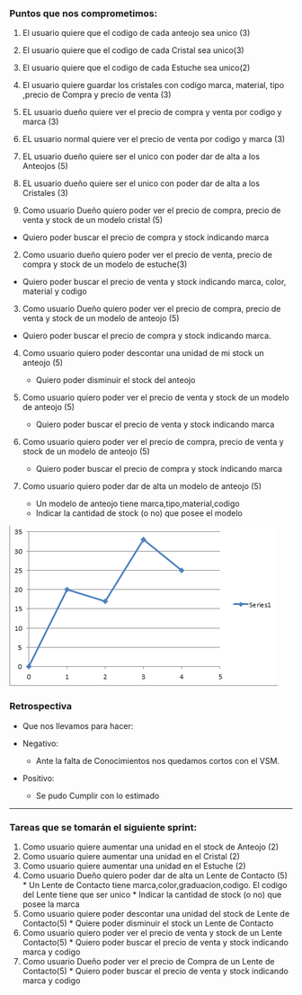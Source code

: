 ### Puntos que nos comprometimos:

1. El usuario quiere que el codigo de cada anteojo sea unico (3)
2. El usuario quiere que el codigo de cada Cristal sea unico(3)
3. El usuario quiere que el codigo de cada Estuche sea unico(2)
4. El usuario quiere guardar los cristales con codigo marca, material, tipo ,precio de Compra y precio de venta (3)
5. EL usuario  dueño quiere ver el precio de compra  y venta por codigo y marca (3)
6. EL usuario  normal quiere ver el precio de venta   por codigo y marca (3)
7. EL usuario  dueño quiere ser el unico con poder dar de alta a los Anteojos (5)
8. EL usuario  dueño quiere ser el unico con poder dar de alta a los Cristales (3)


1. Como usuario Dueño quiero poder ver el precio de compra, precio de venta y stock de un modelo cristal (5)
* Quiero poder buscar el precio de compra y stock indicando marca


2. Como usuario dueño quiero poder ver el precio de venta, precio de compra y stock de un modelo de estuche(3)
* Quiero poder buscar el precio de venta y stock indicando marca, color, material y codigo


3. Como usuario Dueño quiero poder ver el precio de compra, precio de venta y stock de un modelo de anteojo (5)
* Quiero poder buscar el precio de compra y stock indicando marca.


4. Como usuario quiero poder descontar una unidad de mi stock un anteojo (5)
    * Quiero poder disminuir el stock del anteojo


5. Como usuario quiero poder ver el precio de venta y stock de un modelo de anteojo (5)
    * Quiero poder buscar el precio de venta y stock indicando marca

6. Como usuario quiero poder ver el precio de compra, precio de venta y stock de un modelo de anteojo (5)
    * Quiero poder buscar el precio de compra y stock indicando marca


10. Como usuario quiero poder dar de alta un modelo de anteojo (5)
    * Un modelo de anteojo tiene marca,tipo,material,codigo
    * Indicar la cantidad de stock (o no) que posee el modelo
       


![grafico de velocidad](https://github.com/Miloro/ProyectoJordan/blob/dev/Sprints/sprint4/grafico%20de%20Veocidad%20.png)

### Retrospectiva

* Que nos llevamos para hacer:
    
* Negativo:
     * Ante la falta de Conocimientos nos quedamos cortos con el VSM. 

* Positivo:
    * Se pudo Cumplir con lo estimado
    

---

### Tareas que se tomarán el siguiente sprint:


1. Como usuario quiere aumentar  una unidad  en el stock de Anteojo  (2)
2. Como usuario quiere aumentar  una unidad  en el Cristal (2)
3. Como usuario quiere aumentar  una unidad  en el Estuche (2)
4. Como usuario Dueño quiero poder dar de alta un Lente de Contacto (5)
       * Un Lente de Contacto  tiene marca,color,graduacion,codigo. El codigo del Lente tiene que ser unico
       * Indicar la cantidad de stock (o no) que posee la marca
5. Como usuario quiere poder descontar una unidad del stock de Lente de Contacto(5)
       * Quiere poder disminuir el stock  un Lente de Contacto
6. Como usuario  quiero poder ver el precio de venta y stock de un Lente Contacto(5)
       * Quiero poder buscar el precio de venta y stock indicando marca y codigo
7. Como usuario Dueño poder ver el precio de Compra de un Lente de Contacto(5)
       * Quiero poder buscar el precio de venta y stock indicando marca y codigo
 




